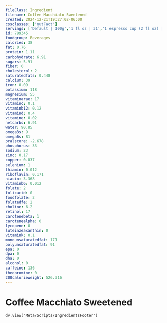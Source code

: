 ```yaml
---
fileClass: Ingredient
filename: Coffee Macchiato Sweetened
created: 2024-12-21T19:27:02-06:00
cssclasses: ['nutFact']
servings: ['Default | 100g','1 fl oz | 31','1 espresso cup (2 fl oz) | 62']
id: 789345
foodgroup: Beverages
calories: 38
fat: 0.76
protein: 1.11
carbohydrate: 6.91
sugars: 5.91
fiber: 0
cholesterol: 2
saturatedfats: 0.448
calcium: 39
iron: 0.09
potassium: 118
magnesium: 55
vitaminarae: 17
vitaminc: 0.1
vitaminb12: 0.12
vitamind: 0.4
vitamine: 0.02
netcarbs: 6.91
water: 90.85
omega3s: 9
omega6s: 81
pralscore: -2.678
phosphorus: 33
sodium: 23
zinc: 0.17
copper: 0.037
selenium: 1
thiamin: 0.012
riboflavin: 0.171
niacin: 3.368
vitaminb6: 0.012
folate: 2
folicacid: 0
foodfolate: 2
folatedfe: 2
choline: 6.2
retinol: 17
carotenebeta: 1
carotenealpha: 0
lycopene: 0
luteinzeaxanthin: 0
vitamink: 0.1
monounsaturatedfat: 171
polyunsaturatedfat: 91
epa: 0
dpa: 0
dha: 0
alcohol: 0
caffeine: 136
theobromine: 0
200calorieweight: 526.316
---
```


# Coffee Macchiato Sweetened

```dataviewjs
dv.view("Meta/Scripts/IngredientsFooter")
```